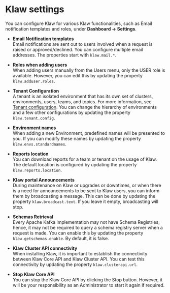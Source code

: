# Klaw settings

You can configure Klaw for various Klaw functionalities, such as Email
notification templates and roles, under **Dashboard -\> Settings**.

- **Email Notification templates**  
  Email notifications are sent out
  to users involved when a request is raised or approved/declined. You
  can configure multiple email addresses. The properties start with
  `klaw.mail.*`.

- **Roles when adding users**  
  When adding users manually from the
  Users menu, only the USER role is available. However, you can edit
  this by updating the property `klaw.adduser.roles`.
- **Tenant Configuration**  
  A tenant is an isolated environment that
  has its own set of clusters, environments, users, teams, and topics.
  For more information, see [Tenant configuration](./kafka-cluster-migration/tenant-config.md). You can change the hierarchy of environments and a few other configurations by updating the property
  `klaw.tenant.config`.
- **Environment names**  
  When adding a new Environment, predefined
  names will be presented to you. If you can modify these names by
  updating the property `klaw.envs.standardnames`.
- **Reports location**  
  You can download reports for a team or tenant
  on the usage of Klaw. The default location is configured by updating
  the property `klaw.reports.location`.
- **Klaw portal Announcements**  
  During maintenance on Klaw or
  upgrades or downtimes, or when there is a need for announcements to
  be sent to Klaw users, you can inform them by broadcasting a
  message. This can be done by updating the property
  `klaw.broadcast.text`. If you leave it empty, broadcasting will
  stop.
- **Schemas Retrieval**  
  Every Apache Kafka implementation may not have
  Schema Registries; hence, it may not be required to query a schema
  registry server when a request is made. You can enable this by
  updating the property `klaw.getschemas.enable`. By default, it is
  false.
- **Klaw Cluster API connectivity**  
  When installing Klaw, it is important
  to establish the connectivity between Klaw Core API and Klaw Cluster API. You
  can test this connectivity by updating the property
  `klaw.clusterapi.url`.
- **Stop Klaw Core API**  
  You can stop the Klaw Core API by clicking the Stop
  button. However, it will be your responsibility as an Administrator
  to start it again if required.
